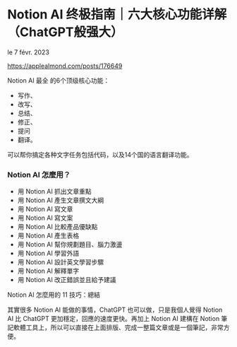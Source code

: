 Notion AI 终极指南｜六大核心功能详解（ChatGPT般强大）
================================================

le 7 févr. 2023

https://applealmond.com/posts/176649

Notion AI 最全 的6个顶级核心功能：

- 写作、
- 改写、
- 总结、
- 修正、
- 提问
- 翻译。

可以帮你搞定各种文字任务包括代码，以及14个国的语言翻译功能。

### Notion AI 怎麼用？

- 用 Notion AI 抓出文章重點
- 用 Notion AI 產生文章撰文大綱
- 用 Notion AI 寫文章
- 用 Notion AI 寫文案
- 用 Notion AI 比較產品優缺點
- 用 Notion AI 產生表格
- 用 Notion AI 幫你規劃題目、腦力激盪
- 用 Notion AI 學習外語
- 用 Notion AI 設計英文學習步驟
- 用 Notion AI 解釋單字
- 用 Notion AI 改正錯誤並且給予建議

Notion AI 怎麼用的 11 技巧：總結

其實很多 Notion AI 能做的事情，ChatGPT 也可以做，只是我個人覺得 Notion AI 比 ChatGPT 更加穩定，回應的速度更快。再加上 Notion AI 建構在 Notion 筆記軟體工具上，所以可以直接在上面排版、完成一整篇文章或是一個筆記，非常方便。